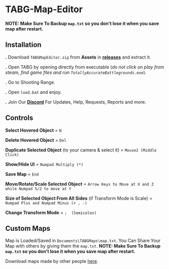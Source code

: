 # TABG-Map-Editor
**NOTE: Make Sure To Backup `map.txt` so you don't lose it when you save map after restart.**

## Installation
**.** Download `TABGMapEditor.zip` from **Assets** in [**releases**](https://github.com/JunaidIRF/TABG-Map-Editor/releases) and extract it.

**.** Open TABG by opening directly from executable (*do not click on play from steam, find game files and run `TotallyAccurateBattlegrounds.exe`*).

**.** Go to Shooting Range.

**.** Open `load.bat` and enjoy.

**.** Join Our [**Discord**](https://discord.gg/bbe2222WnT) For Updates, Help, Requests, Reports and more.

## Controls
**Select Hovered Object** = `N`

**Delete Hovered Object** = `Del`

**Duplicate Selected Object** (to your camera & select it) = `Mouse2 (Middle Click)`

**Show/Hide UI** = `Numpad Multiply (*)`

**Save Map** = `End`

**Move/Rotate/Scale Selected Object** = `Arrow Keys to Move at X and Z while Numpad 5/2 to move at Y`

**Size of Selected Object From All Sides** (if Transform Mode is Scale) = `Numpad Plus and Numpad Minus (+ , -)`

**Change Transform Mode** = `;  (Semicolon)`

## Custom Maps
Map is Loaded/Saved in `Documents\TABGMaps\map.txt`. 
You Can Share Your Map with others by giving them the `map.txt`.
**NOTE: Make Sure To Backup `map.txt` so you don't lose it when you save map after restart.**

Download maps made by other people [here](https://discord.gg/bbe2222WnT).
